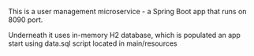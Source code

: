 This is a user management microservice - a Spring Boot app that runs on 8090 port.

Underneath it uses in-memory H2 database, which is populated an app start using data.sql script located in main/resources

